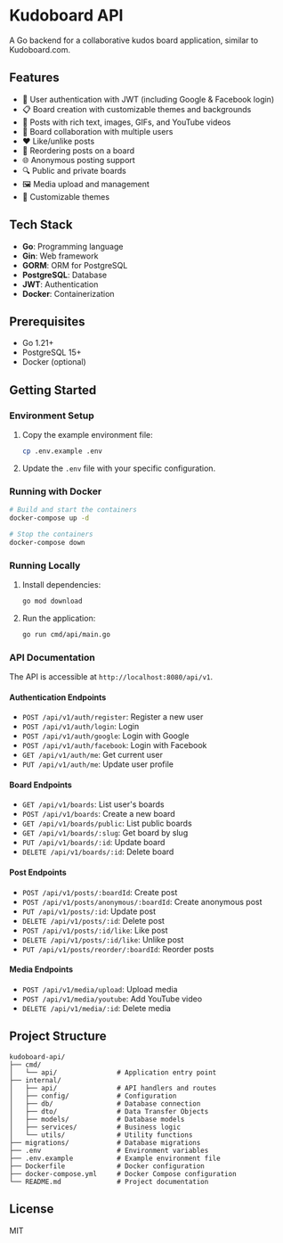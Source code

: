# Kudoboard API

A Go backend for a collaborative kudos board application, similar to Kudoboard.com.

## Features

- 🔐 User authentication with JWT (including Google & Facebook login)
- 📋 Board creation with customizable themes and backgrounds
- 📝 Posts with rich text, images, GIFs, and YouTube videos
- 👥 Board collaboration with multiple users
- ❤️ Like/unlike posts
- 🔄 Reordering posts on a board
- 🌐 Anonymous posting support
- 🔍 Public and private boards
- 🖼️ Media upload and management
- 🎨 Customizable themes

## Tech Stack

- **Go**: Programming language
- **Gin**: Web framework
- **GORM**: ORM for PostgreSQL
- **PostgreSQL**: Database
- **JWT**: Authentication
- **Docker**: Containerization

## Prerequisites

- Go 1.21+
- PostgreSQL 15+
- Docker (optional)

## Getting Started

### Environment Setup

1. Copy the example environment file:
   ```bash
   cp .env.example .env
   ```

2. Update the `.env` file with your specific configuration.

### Running with Docker

```bash
# Build and start the containers
docker-compose up -d

# Stop the containers
docker-compose down
```

### Running Locally

1. Install dependencies:
   ```bash
   go mod download
   ```

2. Run the application:
   ```bash
   go run cmd/api/main.go
   ```

### API Documentation

The API is accessible at `http://localhost:8080/api/v1`.

#### Authentication Endpoints

- `POST /api/v1/auth/register`: Register a new user
- `POST /api/v1/auth/login`: Login
- `POST /api/v1/auth/google`: Login with Google
- `POST /api/v1/auth/facebook`: Login with Facebook
- `GET /api/v1/auth/me`: Get current user
- `PUT /api/v1/auth/me`: Update user profile

#### Board Endpoints

- `GET /api/v1/boards`: List user's boards
- `POST /api/v1/boards`: Create a new board
- `GET /api/v1/boards/public`: List public boards
- `GET /api/v1/boards/:slug`: Get board by slug
- `PUT /api/v1/boards/:id`: Update board
- `DELETE /api/v1/boards/:id`: Delete board

#### Post Endpoints

- `POST /api/v1/posts/:boardId`: Create post
- `POST /api/v1/posts/anonymous/:boardId`: Create anonymous post
- `PUT /api/v1/posts/:id`: Update post
- `DELETE /api/v1/posts/:id`: Delete post
- `POST /api/v1/posts/:id/like`: Like post
- `DELETE /api/v1/posts/:id/like`: Unlike post
- `PUT /api/v1/posts/reorder/:boardId`: Reorder posts

#### Media Endpoints

- `POST /api/v1/media/upload`: Upload media
- `POST /api/v1/media/youtube`: Add YouTube video
- `DELETE /api/v1/media/:id`: Delete media

## Project Structure

```
kudoboard-api/
├── cmd/
│   └── api/               # Application entry point
├── internal/
│   ├── api/               # API handlers and routes
│   ├── config/            # Configuration
│   ├── db/                # Database connection
│   ├── dto/               # Data Transfer Objects
│   ├── models/            # Database models
│   ├── services/          # Business logic
│   └── utils/             # Utility functions
├── migrations/            # Database migrations
├── .env                   # Environment variables
├── .env.example           # Example environment file
├── Dockerfile             # Docker configuration
├── docker-compose.yml     # Docker Compose configuration
└── README.md              # Project documentation
```

## License

MIT